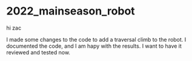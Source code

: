 # 2022_mainseason_robot
hi zac


I made some changes to the code to add a traversal climb to the robot. I documented the code, and I am hapy with the results. I want to have it reviewed and tested now.
